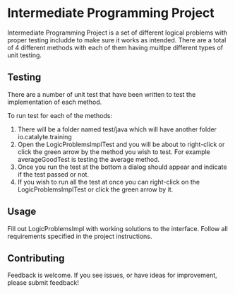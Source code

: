 # Intermediate Programming Project

Intermediate Programming Project is a set of different logical problems with proper testing includde to make sure it works as intended. There are a total of 4 different methods with each of them having muitlpe different types of unit testing. 
## Testing

There are a number of unit test that have been written to test the implementation of each method.

To run test for each of the methods:
1. There will be a folder named test/java which will have another folder io.catalyte.training
2. Open the LogicProblemslmplTest and you will be about to right-click or click the green arrow by the method you wish to test. For example averageGoodTest is testing the average method.
3. Once you run the test at the bottom a dialog should appear and indicate if the test passed or not.
4. If you wish to run all the test at once you can right-click on the LogicProblemsImplTest or click the green arrow by it. 



## Usage
Fill out LogicProblemsImpl with working solutions to the interface. Follow all requirements specified in the project instructions.

## Contributing
Feedback is welcome. If you see issues, or have ideas for improvement, please submit feedback!